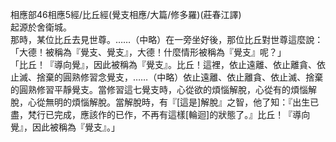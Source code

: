 相應部46相應5經/比丘經(覺支相應/大篇/修多羅)(莊春江譯)  
起源於舍衛城。  
那時，某位比丘去見世尊。……（中略）在一旁坐好後，那位比丘對世尊這麼說：  
「大德！被稱為『覺支、覺支』，大德！什麼情形被稱為『覺支』呢？」  
「比丘！『導向覺』，因此被稱為『覺支』。比丘！這裡，依止遠離、依止離貪、依止滅、捨棄的圓熟修習念覺支，……（中略）依止遠離、依止離貪、依止滅、捨棄的圓熟修習平靜覺支。當修習這七覺支時，心從欲的煩惱解脫，心從有的煩惱解脫，心從無明的煩惱解脫。當解脫時，有『[這是]解脫』之智，他了知：『出生已盡，梵行已完成，應該作的已作，不再有這樣[輪迴]的狀態了。』比丘！『導向覺』，因此被稱為『覺支』。」  
  
  
